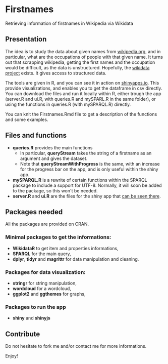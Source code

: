 # Firstnames
Retrieving information of firstnames in Wikipedia via Wikidata

## Presentation
The idea is to study the data about given names from [wikipedia.org](http://wikipedia.org), and in particular, what are the occupations of people with that given name.
It turns out that scrapping wikipedia, getting the first names and the occupation would be difficult, as the data is unstructured. Hopefully, the [wikidata project](https://www.wikidata.org) exists. It gives access to structured data.

The tools are given in R, and you can see it in action on [shinyapps.io](http://floriangd.shinyapps.io/Firstnames). This provide visualizations, and enables you to get the dataframe in csv directly. You can download the files and run it locally within R, either trough the app (server.R and ui.R, with queries.R and mySPARL.R in the same folder), or using the functions in queries.R (with mySPARQL.R) directly.

You can knit the Firstnames.Rmd file to get a description of the functions and some examples.

## Files and functions

* __queries.R__ provides the main functions
	+ In particular, __queryStream__ takes the string of a firstname as an argument and gives the dataset.
	+ Note that __queryStreamWithProgress__ is the same, with an increase for the progress bar on the app, and is only useful within the shiny app.
* __mySPARQL.R__ is a rewrite of certain functions within the SPARQL package to include a support for UTF-8. Normally, it will soon be added to the package, so this won't be needed.
* __server.R__ and __ui.R__ are the files for the shiny app that [can be seen there](http://floriangd.shinyapps.io/Firstnames).

## Packages needed

All the packages are provided on CRAN.

### Minimal packages to get the informations:

* __WikidataR__ to get item and properties informations,
* __SPARQL__ for the main query,
* __dplyr__, __tidyr__ and __magrittr__ for data manipulation and cleaning.

### Packages for data visualization:

* __stringr__ for string manipulation,
* __wordcloud__ for a wordcloud,
* __ggplot2__ and __ggthemes__ for graphs,

### Packages to run the app

* __shiny__ and __shinyjs__

## Contribute

Do not hesitate to fork me and/or contact me for more informations.

Enjoy!


